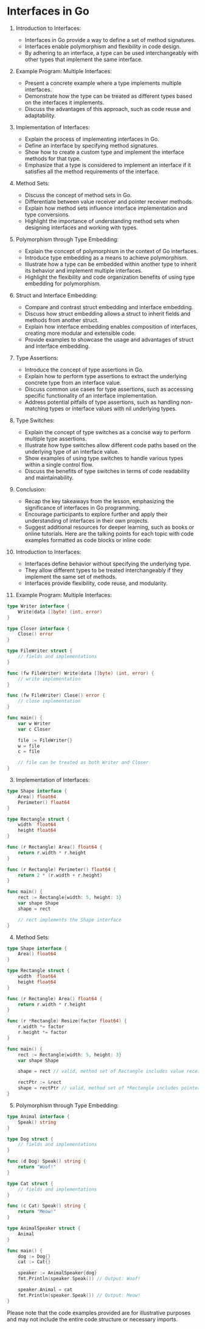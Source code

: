 # Interfaces in Go

1. Introduction to Interfaces:
   - Interfaces in Go provide a way to define a set of method signatures.
   - Interfaces enable polymorphism and flexibility in code design.
   - By adhering to an interface, a type can be used interchangeably with other types that implement the same interface.

2. Example Program: Multiple Interfaces:
   - Present a concrete example where a type implements multiple interfaces.
   - Demonstrate how the type can be treated as different types based on the interfaces it implements.
   - Discuss the advantages of this approach, such as code reuse and adaptability.

3. Implementation of Interfaces:
   - Explain the process of implementing interfaces in Go.
   - Define an interface by specifying method signatures.
   - Show how to create a custom type and implement the interface methods for that type.
   - Emphasize that a type is considered to implement an interface if it satisfies all the method requirements of the interface.

4. Method Sets:
   - Discuss the concept of method sets in Go.
   - Differentiate between value receiver and pointer receiver methods.
   - Explain how method sets influence interface implementation and type conversions.
   - Highlight the importance of understanding method sets when designing interfaces and working with types.

5. Polymorphism through Type Embedding:
   - Explain the concept of polymorphism in the context of Go interfaces.
   - Introduce type embedding as a means to achieve polymorphism.
   - Illustrate how a type can be embedded within another type to inherit its behavior and implement multiple interfaces.
   - Highlight the flexibility and code organization benefits of using type embedding for polymorphism.

6. Struct and Interface Embedding:
   - Compare and contrast struct embedding and interface embedding.
   - Discuss how struct embedding allows a struct to inherit fields and methods from another struct.
   - Explain how interface embedding enables composition of interfaces, creating more modular and extensible code.
   - Provide examples to showcase the usage and advantages of struct and interface embedding.

7. Type Assertions:
   - Introduce the concept of type assertions in Go.
   - Explain how to perform type assertions to extract the underlying concrete type from an interface value.
   - Discuss common use cases for type assertions, such as accessing specific functionality of an interface implementation.
   - Address potential pitfalls of type assertions, such as handling non-matching types or interface values with nil underlying types.

8. Type Switches:
   - Explain the concept of type switches as a concise way to perform multiple type assertions.
   - Illustrate how type switches allow different code paths based on the underlying type of an interface value.
   - Show examples of using type switches to handle various types within a single control flow.
   - Discuss the benefits of type switches in terms of code readability and maintainability.

9. Conclusion:
   - Recap the key takeaways from the lesson, emphasizing the significance of interfaces in Go programming.
   - Encourage participants to explore further and apply their understanding of interfaces in their own projects.
   - Suggest additional resources for deeper learning, such as books or online tutorials.
Here are the talking points for each topic with code examples formatted as code blocks or inline code:

1. Introduction to Interfaces:
   - Interfaces define behavior without specifying the underlying type.
   - They allow different types to be treated interchangeably if they implement the same set of methods.
   - Interfaces provide flexibility, code reuse, and modularity.

2. Example Program: Multiple Interfaces:

```go
type Writer interface {
    Write(data []byte) (int, error)
}

type Closer interface {
    Close() error
}

type FileWriter struct {
    // fields and implementations
}

func (fw FileWriter) Write(data []byte) (int, error) {
    // write implementation
}

func (fw FileWriter) Close() error {
    // close implementation
}

func main() {
    var w Writer
    var c Closer

    file := FileWriter{}
    w = file
    c = file

    // file can be treated as both Writer and Closer
}
```

3. Implementation of Interfaces:

```go
type Shape interface {
    Area() float64
    Perimeter() float64
}

type Rectangle struct {
    width  float64
    height float64
}

func (r Rectangle) Area() float64 {
    return r.width * r.height
}

func (r Rectangle) Perimeter() float64 {
    return 2 * (r.width + r.height)
}

func main() {
    rect := Rectangle{width: 5, height: 3}
    var shape Shape
    shape = rect

    // rect implements the Shape interface
}
```

4. Method Sets:

```go
type Shape interface {
    Area() float64
}

type Rectangle struct {
    width  float64
    height float64
}

func (r Rectangle) Area() float64 {
    return r.width * r.height
}

func (r *Rectangle) Resize(factor float64) {
    r.width *= factor
    r.height *= factor
}

func main() {
    rect := Rectangle{width: 5, height: 3}
    var shape Shape

    shape = rect // valid, method set of Rectangle includes value receivers

    rectPtr := &rect
    shape = rectPtr // valid, method set of *Rectangle includes pointer receivers
}
```

5. Polymorphism through Type Embedding:

```go
type Animal interface {
    Speak() string
}

type Dog struct {
    // fields and implementations
}

func (d Dog) Speak() string {
    return "Woof!"
}

type Cat struct {
    // fields and implementations
}

func (c Cat) Speak() string {
    return "Meow!"
}

type AnimalSpeaker struct {
    Animal
}

func main() {
    dog := Dog{}
    cat := Cat{}

    speaker := AnimalSpeaker{dog}
    fmt.Println(speaker.Speak()) // Output: Woof!

    speaker.Animal = cat
    fmt.Println(speaker.Speak()) // Output: Meow!
}
```

Please note that the code examples provided are for illustrative purposes and may not include the entire code structure or necessary imports.